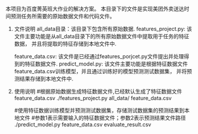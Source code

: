 本项目为百度菁英班大作业的解决方案。
本目录下的文件是实现美团外卖送达时间预测任务所需要的原始数据文件和代码文件。
1. 文件说明
	all_data目录：该目录下包含所有原始数据.
	features_project.py:	该文件主要功能是从all_data目录下的所有原始数据文件中提取用于任务的特征数据，
							并且将提取的特征存储到本地文件中.	

	feature_data.csv:		该文件是已经通过features_porjcet.py文件提出并处理得到的特征数据文件.
	predict_model.py:		该文件主要功能是根据特征数据文件feature_data.csv训练模型，并且通过训练好的模型预测测试数据集，
							并将预测结果存储到本地文件中.

2. 使用说明
	#根据原始数据生成特征数据文件,已经默认生成了特征数据文件feature_data.csv
	./features_project.py all_data/ feature_data.csv

	#使用特征数据训练模型并预测测试数据集，存储测试数据集的预测结果到本地文件
	#参数1表示需要输入的特征数据文件；参数2表示预测结果文件路径
	./predict_model.py  feature_data.csv  evaluate_result.csv
